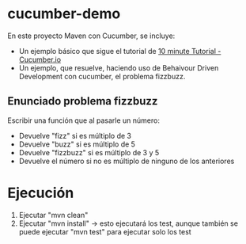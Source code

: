 # cucumber-demo

En este proyecto Maven con Cucumber, se incluye:

* Un ejemplo básico que sigue el tutorial de [10 minute Tutorial -
  Cucumber.io](https://cucumber.io/docs/guides/10-minute-tutorial/?lang=java)
* Un ejemplo, que resuelve, haciendo uso de Behaivour Driven Development con cucumber, el problema
  fizzbuzz.

## Enunciado problema fizzbuzz

Escribir una función que al pasarle un número:

- Devuelve "fizz" si es múltiplo de 3
- Devuelve "buzz" si es múltiplo de 5
- Devuelve "fizzbuzz" si es múltiplo de 3 y 5
- Devuelve el número si no es múltiplo de ninguno de los anteriores

# Ejecución

1. Ejecutar "mvn clean"
2. Ejecutar "mvn install" -> esto ejecutará los test, aunque también se puede ejecutar "mvn test"
   para ejecutar solo los test
